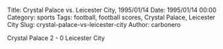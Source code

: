 Title: Crystal Palace vs. Leicester City, 1995/01/14
Date: 1995/01/14 00:00
Category: sports
Tags: football, football scores, Crystal Palace, Leicester City
Slug: crystal-palace-vs-leicester-city
Author: carbonero


Crystal Palace 2 - 0 Leicester City
